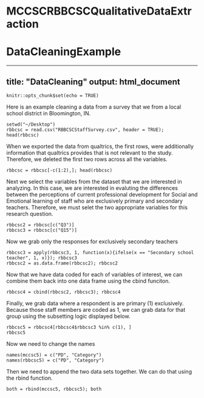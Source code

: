 # MCCSCRBBCSCQualitativeDataExtraction
# DataCleaningExample
---
title: "DataCleaning"
output: html_document
---

```{r setup, include=FALSE}
knitr::opts_chunk$set(echo = TRUE)
```
Here is an example cleaning a data from a survey that we from a local school district in Bloomington, IN.  
```{r}
setwd("~/Desktop")
rbbcsc = read.csv("RBBCSCStaffSurvey.csv", header = TRUE); head(rbbcsc)
```
When we exported the data from qualtrics, the first rows, were additionally information that qualtrics provides that is not relevant to the study.  Therefore, we deleted the first two rows across all the variables.
```{r}
rbbcsc = rbbcsc[-c(1:2),]; head(rbbcsc)
```
Next we select the variables from the dataset that we are interested in analyzing.  In this case, we are interested in evaluting the differences between the perceptions of current professional development for Social and Emotional learning of staff who are exclusively primary and secondary teachers.  Therefore, we must selet the two appropriate variables for this research question.  

```{r}
rbbcsc2 = rbbcsc[c("Q3")]
rbbcsc3 = rbbcsc[c("Q15")]
```
Now we grab only the responses for exclusively secondary teachers 
```{r}
rbbcsc3 = apply(rbbcsc3, 1, function(x){ifelse(x == "Secondary school teacher", 1, x)}); rbbcsc3
rbbcsc2 = as.data.frame(rbbcsc2); rbbcsc2

```
Now that we have data coded for each of variables of interest, we can combine them back into one data frame using the cbind funciton.
```{r}
rbbcsc4 = cbind(rbbcsc2, rbbcsc3); rbbcsc4
```
Finally, we grab data where a respondent is are primary (1) exclusively.  Because those staff members are coded as 1, we can grab data for that group using the subsetting logic displayed below.
```{r}
rbbcsc5 = rbbcsc4[rbbcsc4$rbbcsc3 %in% c(1), ]
rbbcsc5
```
Now we need to change the names
```{r}
names(mccsc5) = c("PD", "Category")
names(rbbcsc5) = c("PD", "Category")
```
Then we need to append the two data sets together.  We can do that using the rbind function.
```{r}
both = rbind(mccsc5, rbbcsc5); both

```







